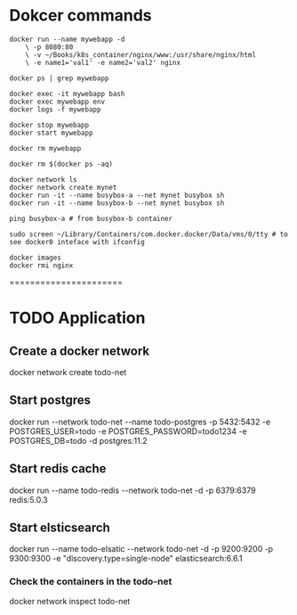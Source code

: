# Dokcer commands

```
docker run --name mywebapp -d 
    \ -p 8080:80 
    \ -v ~/Books/k8s_container/nginx/www:/usr/share/nginx/html 
    \ -e name1='val1' -e name2='val2' nginx

docker ps | grep mywebapp

docker exec -it mywebapp bash
docker exec mywebapp env
docker logs -f mywebapp

docker stop mywebapp
docker start mywebapp

docker rm mywebapp

docker rm $(docker ps -aq)

docker network ls
docker network create mynet
docker run -it --name busybox-a --net mynet busybox sh 
docker run -it --name busybox-b --net mynet busybox sh 

ping busybox-a # from busybox-b container

sudo screen ~/Library/Containers/com.docker.docker/Data/vms/0/tty # to see docker0 inteface with ifconfig

docker images
docker rmi nginx
```
======================
# TODO Application

## Create a docker network
docker network create todo-net

## Start postgres 
docker run --network todo-net --name todo-postgres -p 5432:5432 -e POSTGRES_USER=todo -e POSTGRES_PASSWORD=todo1234 -e POSTGRES_DB=todo -d postgres:11.2

## Start redis cache
docker run --name todo-redis --network todo-net -d -p 6379:6379 redis:5.0.3

## Start elsticsearch
docker run --name todo-elsatic --network todo-net -d -p 9200:9200 -p 9300:9300 -e "discovery.type=single-node" elasticsearch:6.6.1

### Check the containers in the todo-net
docker network inspect todo-net



